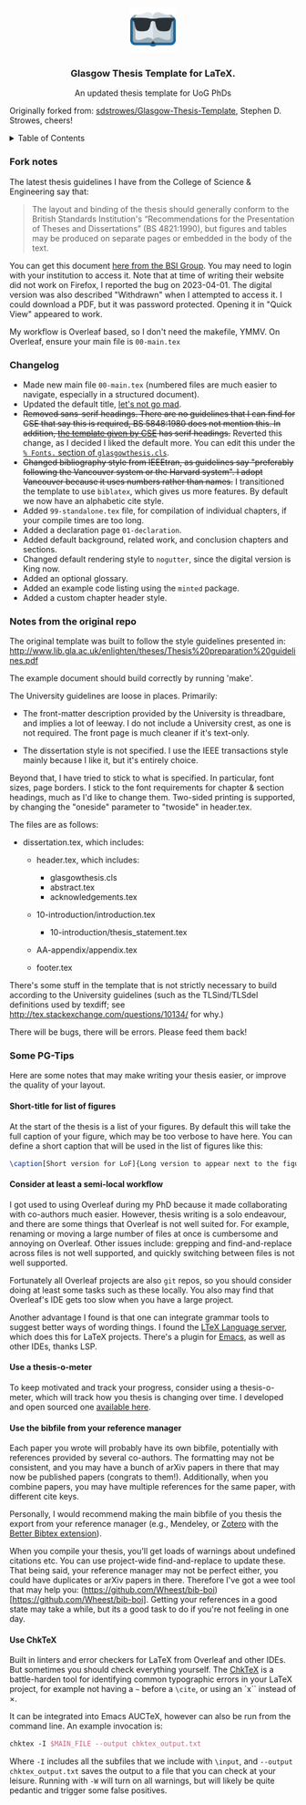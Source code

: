 <!-- PROJECT LOGO -->
<br />
<div align="center">
  <a href="https://github.com/Wheest/Glasgow-Thesis-Template">
    <img src="logo.png" alt="Logo" width="80" height="80">
  </a>

  <h3 align="center">Glasgow Thesis Template for LaTeX.</h3>

  <p align="center">
    An updated thesis template for UoG PhDs
  </p>
</div>

Originally forked from: [sdstrowes/Glasgow-Thesis-Template](https://github.com/sdstrowes/Glasgow-Thesis-Template), Stephen D. Strowes, cheers!

<!-- TABLE OF CONTENTS -->
<details>
  <summary>Table of Contents</summary>
  <ol>
    <li><a href="#fork-notes">Fork notes</a></li>
    <li><a href="#changelog">Changelog</a></li>
    <li><a href="#notes-from-the-original-repo">Notes from the original repo</a></li>
    <li><a href="#some-pg-tips">Some PG-Tips</a></li>
  </ol>
</details>


<!-- Fork notes -->
### Fork notes

The latest thesis guidelines I have from the College of Science & Engineering say that:

> The layout and binding of the thesis should generally conform to the British Standards Institution's “Recommendations for the Presentation of Theses and Dissertations” (BS 4821:1990), but figures and tables may be produced on separate pages or embedded in the body of the text.

You can get this document [here from the BSI Group](https://landingpage.bsigroup.com/LandingPage/Standard?UPI=000000000000216017).  You may need to login with your institution to access it.  Note that at time of writing their website did not work on Firefox, I reported the bug on 2023-04-01.  The digital version was also described "Withdrawn" when I attempted to access it.  I could download a PDF, but it was password protected.  Opening it in "Quick View" appeared to work.

My workflow is Overleaf based, so I don't need the makefile, YMMV.  On Overleaf, ensure your main file is `00-main.tex`

<!-- Changelog -->
### Changelog
- Made new main file `00-main.tex` (numbered files are much easier to navigate, especially in a structured document).
- Updated the default title, [let's not go mad](https://github.com/Wheest/Glasgow-Thesis-Template/commit/c1b3e5d71db15d19b9c3ba53b00922e7c88d2349#r107069334).
- ~~Removed sans-serif headings. There are no guidelines that I can find for CSE that say this is required, BS 5848:1980 does not mention this.  In addition, [the template given by CSE](https://www.gla.ac.uk/colleges/scienceengineering/graduateschool/postgraduateresearchstudy/submitthesis/) has serif headings.~~ Reverted this change, as I decided I liked the default more.  You can edit this under the [`% Fonts.` section of `glasgowthesis.cls`](https://github.com/Wheest/Glasgow-Thesis-Template/blob/pg-tweaks/glasgowthesis.cls#L36).
- ~~Changed bibliography style from IEEEtran, as guidelines say "preferably following the Vancouver system or the Harvard system".  I adopt Vancouver because it uses numbers rather than names.~~ I transitioned the template to use `biblatex`, which gives us more features.  By default we now have an alphabetic cite style.
- Added `99-standalone.tex` file, for compilation of individual chapters, if your compile times are too long.
- Added a declaration page `01-declaration`.
- Added default background, related work, and conclusion chapters and sections.
- Changed default rendering style to `nogutter`, since the digital version is King now.
- Added an optional glossary.
- Added an example code listing using the `minted` package.
- Added a custom chapter header style.


<!-- ORIGINAL NOTES -->
### Notes from the original repo

The original template was built to follow the style guidelines presented in:
 http://www.lib.gla.ac.uk/enlighten/theses/Thesis%20preparation%20guidelines.pdf

The example document should build correctly by running 'make'.

The University guidelines are loose in places. Primarily:

* The front-matter description provided by the University is
  threadbare, and implies a lot of leeway. I do not include a
  University crest, as one is not required. The front page is much
  cleaner if it's text-only.

* The dissertation style is not specified. I use the IEEE transactions
  style mainly because I like it, but it's entirely choice.

Beyond that, I have tried to stick to what is specified. In
particular, font sizes, page borders. I stick to the font requirements
for chapter & section headings, much as I'd like to change
them. Two-sided printing is supported, by changing the "oneside"
parameter to "twoside" in header.tex.


The files are as follows:

* dissertation.tex, which includes:
  - header.tex, which includes:
    + glasgowthesis.cls
    + abstract.tex
    + acknowledgements.tex

  - 10-introduction/introduction.tex
    + 10-introduction/thesis_statement.tex

  - AA-appendix/appendix.tex

  - footer.tex


There's some stuff in the template that is not strictly necessary to
build according to the University guidelines (such as the
TLSind/TLSdel definitions used by texdiff; see
http://tex.stackexchange.com/questions/10134/ for why.)

There will be bugs, there will be errors. Please feed them back!


### Some PG-Tips

Here are some notes that may make writing your thesis easier, or improve the quality of your layout.

#### Short-title for list of figures

At the start of the thesis is a list of your figures.  By default this will take the full caption of your figure, which may be too verbose to have here.  You can define a short caption that will be used in the list of figures like this:

``` tex
\caption[Short version for LoF]{Long version to appear next to the figure}
```

#### Consider at least a semi-local workflow

I got used to using Overleaf during my PhD because it made collaborating with co-authors much easier.
However, thesis writing is a solo endeavour, and there are some things that Overleaf is not well suited for.
For example, renaming or moving a large number of files at once is cumbersome and annoying on Overleaf.
Other issues include: grepping and find-and-replace across files is not well supported, and quickly switching between files is not well supported.

Fortunately all Overleaf projects are also `git` repos, so you should consider doing at least some tasks such as these locally.
You also may find that Overleaf's IDE gets too slow when you have a large project.

Another advantage I found is that one can integrate grammar tools to suggest better ways of wording things.
I found the [LTeX Language server](https://github.com/valentjn/ltex-ls), which does this for LaTeX projects.
There's a plugin for [Emacs](https://github.com/emacs-languagetool/lsp-ltex), as well as other IDEs, thanks LSP.

#### Use a thesis-o-meter

To keep motivated and track your progress, consider using a thesis-o-meter, which will track how you thesis is changing over time.
I developed and open sourced one [available here](https://github.com/Wheest/thesis-o-meter).

#### Use the bibfile from your reference manager

Each paper you wrote will probably have its own bibfile, potentially with references provided by several co-authors.
The formatting may not be consistent, and you may have a bunch of arXiv papers in there that may now be published papers (congrats to them!).
Additionally, when you combine papers, you may have multiple references for the same paper, with different cite keys.

Personally, I would recommend making the main bibfile of you thesis the export from your reference manager (e.g., Mendeley, or [Zotero](https://www.zotero.org/) with the [Better Bibtex extension](https://github.com/retorquere/zotero-better-bibtex)).

When you compile your thesis, you'll get loads of warnings about undefined citations etc.
You can use project-wide find-and-replace to update these.
That being said, your reference manager may not be perfect either, you could have duplicates or arXiv papers in there.
Therefore I've got a wee tool that may help you: (https://github.com/Wheest/bib-boi)[https://github.com/Wheest/bib-boi].
Getting your references in a good state may take a while, but its a good task to do if you're not feeling in one day.

#### Use ChkTeX

Built in linters and error checkers for LaTeX from Overleaf and other IDEs.
But sometimes you should check everything yourself.
The [ChkTeX](https://www.nongnu.org/chktex/) is a battle-harden tool for identifying common typographic errors in your LaTeX project, for example not having a `~` before a `\cite`, or using an `x`` instead of $\times$.

It can be integrated into Emacs AUCTeX, however can also be run from the command line.
An example invocation is:

``` tex
chktex -I $MAIN_FILE --output chktex_output.txt
```

Where `-I` includes all the subfiles that we include with `\input`, and `--output chktex_output.txt` saves the output to a file that you can check at your leisure.
Running with `-W` will turn on all warnings, but will likely be quite pedantic and trigger some false positives.
